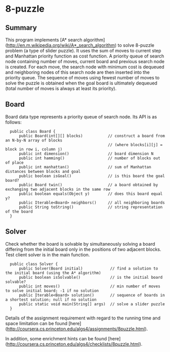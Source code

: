 8-puzzle
============

Summary
---------
This program implements [A* search algorithm] (http://en.m.wikipedia.org/wiki/A*_search_algorithm) to solve 8-puzzle problem (a type of slider puzzle). It uses the sum of moves to current step and Manhattan priority function as cost function. A priority queue of search node containing number of moves, current board and previous search node is created. For each move, the search node with minimum cost is dequeued and neighboring nodes of this search node are then inserted into the priority queue. The sequence of moves using fewest number of moves to solve the puzzle is obtained when the goal board is ultimately dequeued (total number of moves is always at least its priority).

Board
------
Board data type represents a priority queue of search node. Its API is as follows:

      public class Board {
          public Board(int[][] blocks)           // construct a board from an N-by-N array of blocks
                                                 // (where blocks[i][j] = block in row i, column j)
          public int dimension()                 // board dimension N
          public int hamming()                   // number of blocks out of place
          public int manhattan()                 // sum of Manhattan distances between blocks and goal
          public boolean isGoal()                // is this board the goal board?
          public Board twin()                    // a board obtained by exchanging two adjacent blocks in the same row
          public boolean equals(Object y)        // does this board equal y?
          public Iterable<Board> neighbors()     // all neighboring boards
          public String toString()               // string representation of the board 
      }



Solver
------
Check whether the board is solvable by simultaneously solving a board differing from the initial board only in the positions of two adjacent blocks. Test client solver is in the main function.

      public class Solver {
          public Solver(Board initial)            // find a solution to the initial board (using the A* algorithm)
          public boolean isSolvable()             // is the initial board solvable?
          public int moves()                      // min number of moves to solve initial board; -1 if no solution
          public Iterable<Board> solution()       // sequence of boards in a shortest solution; null if no solution
          public static void main(String[] args)  // solve a slider puzzle 
      }



Details of the assignment requirement with regard to the running time and space limitation can be found [here]
(http://coursera.cs.princeton.edu/algs4/assignments/8puzzle.html). 

In addition, some enrichment hints can be found [here] (http://coursera.cs.princeton.edu/algs4/checklists/8puzzle.html). 
